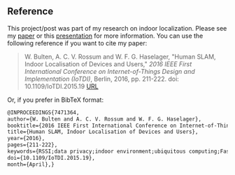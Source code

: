 ## Reference

This project/post was part of my research on indoor localization. Please see my [paper](http://ieeexplore.ieee.org/document/7471364) or this [presentation](http://localhost:4000/blog/tech/iotdi-ic2e-conference-presentation-human-slam/) for more information. You can use the following reference if you want to cite my paper:

> W. Bulten, A. C. V. Rossum and W. F. G. Haselager, "Human SLAM, Indoor Localisation of Devices and Users," *2016 IEEE First International Conference on Internet-of-Things Design and Implementation (IoTDI)*, Berlin, 2016, pp. 211-222. doi: 10.1109/IoTDI.2015.19 [URL](http://ieeexplore.ieee.org/document/7471364)

Or, if you prefer in BibTeX format:

```tex
@INPROCEEDINGS{7471364, 
author={W. Bulten and A. C. V. Rossum and W. F. G. Haselager}, 
booktitle={2016 IEEE First International Conference on Internet-of-Things Design and Implementation (IoTDI)}, 
title={Human SLAM, Indoor Localisation of Devices and Users}, 
year={2016}, 
pages={211-222}, 
keywords={RSSI;data privacy;indoor environment;ubiquitous computing;FastSLAM;RSSI update;SLAC algorithm;device RSSI;device indoor localisation;device location;device position;environment noise;human SLAM;nontrivial environment;received signal strength indicator;simultaneous localisation and configuration;smart space;user indoor localisation;user motion data;user privacy;Estimation;Performance evaluation;Privacy;Simultaneous localization and mapping;Privacy;Simultaneous localization and mapping;Smart Homes;Ubiquitous computing;Wireless sensor networks}, 
doi={10.1109/IoTDI.2015.19}, 
month={April},}
```
